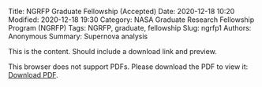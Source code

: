 Title: NGRFP Graduate Fellowship (Accepted)
Date: 2020-12-18 10:20
Modified: 2020-12-18 19:30
Category: NASA Graduate Research Fellowship Program (NGRFP)
Tags: NGRFP, graduate, fellowship
Slug: ngrfp1
Authors: Anonymous
Summary: Supernova analysis

This is the content. Should include a download link and preview.


<object data="https://www.dropbox.com/s/v3qzvblv2s2j3ke/NHFP_Previous_and_Future_Research.pdf?raw=1" type="application/pdf" width="700px" height="800px">
        <p>This browser does not support PDFs. Please download the PDF to view it: <a href="https://www.dropbox.com/s/v3qzvblv2s2j3ke/NHFP_Previous_and_Future_Research.pdf?raw=1">Download PDF</a>.</p>
</object>